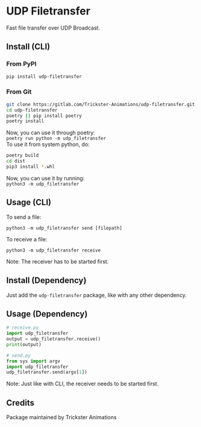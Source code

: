 # UDP Filetransfer
Fast file transfer over UDP Broadcast.

## Install (CLI)
### From PyPI
```bash
pip install udp-filetransfer
```
### From Git
```bash
git clone https://gitlab.com/Trickster-Animations/udp-filetransfer.git
cd udp-filetransfer
poetry || pip install poetry
poetry install
```
Now, you can use it through poetry:  
`poetry run python -m udp_filetransfer`  
To use it from system python, do:
```bash
poetry build
cd dist
pip3 install *.whl
```
Now, you can use it by running:  
`python3 -m udp_filetransfer`

## Usage (CLI)
To send a file:
```
python3 -m udp_filetransfer send [filepath]
```
To receive a file:
```
python3 -m udp_filetransfer receive
```
Note: The receiver has to be started first. 

## Install (Dependency)
Just add the `udp-filetransfer` package, like with any other dependency.

## Usage (Dependency)
```py
# receive.py
import udp_filetransfer
output = udp_filetransfer.receive()
print(output)
```
```py
# send.py
from sys import argv
import udp_filetransfer
udp_filetransfer.send(argv[1])
```
Note: Just like with CLI, the receiver needs to be started first.


## Credits
Package maintained by Trickster Animations